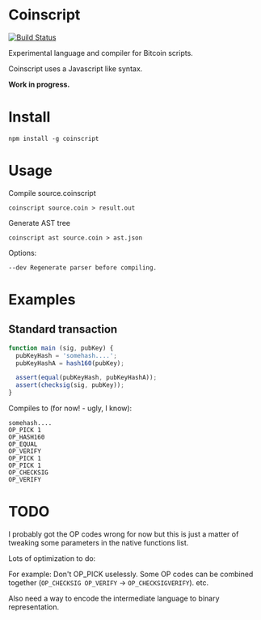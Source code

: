 # Coinscript

[![Build Status](https://travis-ci.org/olalonde/coinscript.png)](https://travis-ci.org/olalonde/coinscript)

Experimental language and compiler for Bitcoin scripts.

Coinscript uses a Javascript like syntax.

**Work in progress.**

# Install

```
npm install -g coinscript
```

# Usage

Compile source.coinscript

```
coinscript source.coin > result.out
```

Generate AST tree

```
coinscript ast source.coin > ast.json
```

Options:

```
--dev Regenerate parser before compiling.
```

# Examples

## Standard transaction

```javascript
function main (sig, pubKey) {
  pubKeyHash = 'somehash....';
  pubKeyHashA = hash160(pubKey);

  assert(equal(pubKeyHash, pubKeyHashA));
  assert(checksig(sig, pubKey));
}
```

Compiles to (for now! - ugly, I know):

```
somehash....
OP_PICK 1
OP_HASH160
OP_EQUAL
OP_VERIFY
OP_PICK 1
OP_PICK 1
OP_CHECKSIG
OP_VERIFY
```

# TODO

I probably got the OP codes wrong for now but this is just a matter of 
tweaking some parameters in the native functions list. 

Lots of optimization to do:

For example: Don't OP_PICK uselessly. Some OP codes can be combined
together (`OP_CHECKSIG OP_VERIFY` -> `OP_CHECKSIGVERIFY`). etc.

Also need a way to encode the intermediate language to binary
representation.

